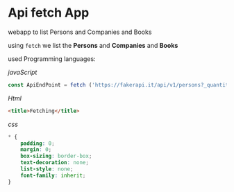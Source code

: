 # Api fetch App
webapp to list Persons and Companies and Books

using `fetch` we list the **Persons** and **Companies** and **Books**

used Programming languages:

_javaScript_

```js
const ApiEndPoint = fetch ('https://fakerapi.it/api/v1/persons?_quantity=20');
```

_Html_

```html
<title>Fetching</title>
```

_css_

```css
* {
    padding: 0;
    margin: 0;
    box-sizing: border-box;
    text-decoration: none;
    list-style: none;
    font-family: inherit;
}
```